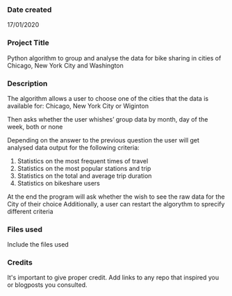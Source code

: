 ### Date created
17/01/2020

### Project Title
Python algorithm to group and analyse the data for bike sharing in cities
of Chicago, New York City and Washington

### Description
The algorithm allows a user to choose one of the cities that the data is available for:
Chicago, New York City or Wiginton

Then asks whether the user whishes’ group data by month, day of the week, both or none

Depending on the answer to the previous question the user will get analysed data output for
the following criteria:

1) Statistics on the most frequent times of travel
2) Statistics on the most popular stations and trip
3) Statistics on the total and average trip duration
4) Statistics on bikeshare users

At the end the program will ask whether the wish to see the raw data for the City of their choice
Additionally, a user can restart the algorythm to sprecify different criteria

### Files used
Include the files used

### Credits
It's important to give proper credit. Add links to any repo that inspired you or blogposts you consulted.

